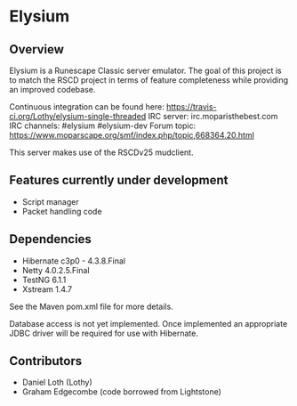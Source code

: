 # Elysium

## Overview
Elysium is a Runescape Classic server emulator. The goal of this project is to match the RSCD project in terms of
feature completeness while providing an improved codebase.

Continuous integration can be found here: https://travis-ci.org/Lothy/elysium-single-threaded
IRC server: irc.moparisthebest.com
IRC channels: #elysium #elysium-dev
Forum topic: https://www.moparscape.org/smf/index.php/topic,668364.20.html

This server makes use of the RSCDv25 mudclient.


## Features currently under development
* Script manager
* Packet handling code


## Dependencies
* Hibernate c3p0 - 4.3.8.Final
* Netty 4.0.2.5.Final
* TestNG 6.1.1
* Xstream 1.4.7

See the Maven pom.xml file for more details.

Database access is not yet implemented. Once implemented an appropriate JDBC driver will be required for use with Hibernate.


## Contributors
* Daniel Loth (Lothy)
* Graham Edgecombe (code borrowed from Lightstone)

